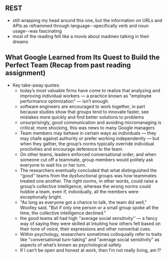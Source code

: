 ## REST

* still wrapping my head around this one, but the information on URLs and APIs as reframmed through language--specifically verb and noun usage--was fascinating
* most of the reading felt like a movie about madmen talking in their dreams 

## What Google Learned from Its Quest to Build the Perfect Team (Recap from past reading assignment)

* Key take-away quotes:
    * today’s most valuable firms have come to realize that analyzing and improving individual workers ­— a practice known as "employee performance optimization" — isn’t enough.
    * software engineers are encouraged to work together, in part because studies show that groups tend to innovate faster, see mistakes more quickly and find better solutions to problems
    * unsurprisingly, good communication and avoiding micromanaging is critical; more shocking, this was news to many Google managers
    * Team members may behave in certain ways as individuals — they may chafe against authority or prefer working independently — but when they gather, the group’s norms typically override individual proclivities and encourage deference to the team.
    * On other teams, leaders enforced conversational order, and when someone cut off a teammate, group members would politely ask everyone to wait his or her turn. 
    * The researchers eventually concluded that what distinguished the ‘‘good’’ teams from the dysfunctional groups was how teammates treated one another. The right norms, in other words, could raise a group’s collective intelligence, whereas the wrong norms could hobble a team, even if, individually, all the members were exceptionally bright.
    * "As long as everyone got a chance to talk, the team did well," Woolley said. "But if only one person or a small group spoke all the time, the collective intelligence declined."
    * the good teams all had high ‘‘average social sensitivity’’ — a fancy way of saying they were skilled at intuiting how others felt based on their tone of voice, their expressions and other nonverbal cues. 
    * Within psychology, researchers sometimes colloquially refer to traits like "conversational turn-taking" and "average social sensitivity" as aspects of what’s known as psychological safety 
    * If I can’t be open and honest at work, then I’m not really living, am I?